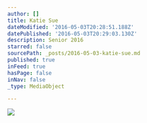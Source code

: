 ```yaml
---
author: []
title: Katie Sue
dateModified: '2016-05-03T20:28:51.188Z'
datePublished: '2016-05-03T20:29:03.130Z'
description: Senior 2016
starred: false
sourcePath: _posts/2016-05-03-katie-sue.md
published: true
inFeed: true
hasPage: false
inNav: false
_type: MediaObject

---
```

![](https://the-grid-user-content.s3-us-west-2.amazonaws.com/8afb7c6a-508a-4937-a09f-a461fbebd8fc.jpg)